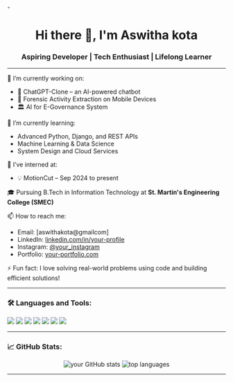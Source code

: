 -<h1 align="center">Hi there 👋, I'm Aswitha kota</h1>
<h3 align="center">Aspiring Developer | Tech Enthusiast | Lifelong Learner</h3>

---

🔭 I’m currently working on:
- 💬 ChatGPT-Clone – an AI-powered chatbot
- 📱 Forensic Activity Extraction on Mobile Devices
- 🏛️ AI for E-Governance System

🌱 I’m currently learning:
- Advanced Python, Django, and REST APIs
- Machine Learning & Data Science
- System Design and Cloud Services

💼 I’ve interned at:
- 💡 MotionCut – Sep 2024 to present

🎓 Pursuing B.Tech in Information Technology at **St. Martin's Engineering College (SMEC)**

📫 How to reach me:
- Email: [aswithakota@gmailcom]
- LinkedIn: [linkedin.com/in/your-profile](https://linkedin.com/in/your-profile)
- Instagram: [@your_instagram](https://instagram.com/your_instagram)
- Portfolio: [your-portfolio.com](https://your-portfolio.com)

⚡ Fun fact: I love solving real-world problems using code and building efficient solutions!

---

### 🛠️ Languages and Tools:
<p align="left">
  <img src="https://img.shields.io/badge/Python-3776AB?style=for-the-badge&logo=python&logoColor=white" />
  <img src="https://img.shields.io/badge/Django-092E20?style=for-the-badge&logo=django&logoColor=white" />
  <img src="https://img.shields.io/badge/HTML5-E34F26?style=for-the-badge&logo=html5&logoColor=white" />
  <img src="https://img.shields.io/badge/CSS3-1572B6?style=for-the-badge&logo=css3&logoColor=white" />
  <img src="https://img.shields.io/badge/MySQL-4479A1?style=for-the-badge&logo=mysql&logoColor=white" />
  <img src="https://img.shields.io/badge/Git-F05032?style=for-the-badge&logo=git&logoColor=white" />
  <img src="https://img.shields.io/badge/VS Code-007ACC?style=for-the-badge&logo=visual-studio-code&logoColor=white" />
</p>

---

### 📈 GitHub Stats:

<p align="center">
  <img src="https://github-readme-stats.vercel.app/api?username=your-username&show_icons=true&theme=github_dark" alt="your GitHub stats" />
  <img src="https://github-readme-stats.vercel.app/api/top-langs/?username=your-username&layout=compact&theme=github_dark" alt="top languages" />
</p>

---

<!-- You can also add GitHub trophies, streaks, or custom widgets if you’d like -->
